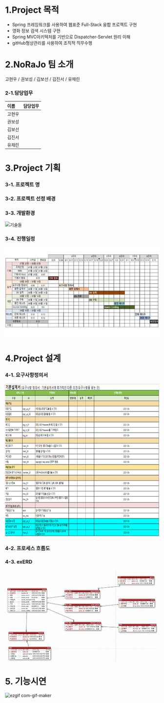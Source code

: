 
   
# 1.Project 목적  

*  Spring 프레임워크를 사용하여 웹표준 Full-Stack 융합 프로젝트 구현 
*  영화 정보 검색 시스템 구현
*  Spring MVC아키텍처를 기반으로 Dispatcher-Servlet 원리 이해
*  gitHub형상관리를 사용하여 조직적 직무수행


# 2.NoRaJo 팀 소개  
고현우 / 권보성 / 김보선 / 김진서 / 유채린
### 2-1.담당업무 
|이름|담당업무|
|:-------|:-------|
|고현우|        |  
|권보성|        |
|김보선|        |
|김진서|        |
|유채린|        |
# 3.Project  기획
### 3-1. 프로젝트 명
### 3-2. 프로젝트 선정 배경
### 3-3. 개발환경
![기술들](https://user-images.githubusercontent.com/89445560/132996914-e25e5213-3198-49d9-8db7-07a6a028f959.JPG)

### 3-4. 진행일정
<img src="https://github.com/hykim-king/NORAJO/blob/35d68961a0a7b8160ef2b2d16fcf4ca0cd2bb5ee/WBS.PNG" width="1000px" height="300px"></img><br/>
# 4.Project 설계
### 4-1. 요구사항정의서
<img src="https://github.com/hykim-king/NORAJO/blob/35d68961a0a7b8160ef2b2d16fcf4ca0cd2bb5ee/%EC%9A%94%EA%B5%AC%EC%82%AC%ED%95%AD%EC%A0%95%EC%9D%98%EC%84%9C.PNG" width="700px" height="500px"></img><br/>
### 4-2. 프로세스 흐름도

### 4-3. exERD
<img src="https://github.com/hykim-king/NORAJO/blob/35d68961a0a7b8160ef2b2d16fcf4ca0cd2bb5ee/exERD.PNG" width="900px" height="300px"></img><br/>
# 5. 기능시연
![ezgif com-gif-maker](https://user-images.githubusercontent.com/89445560/132998593-89d545b7-1536-4957-8b00-610066aeb4a8.gif)  

